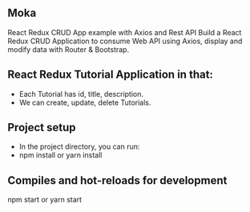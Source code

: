 ## Moka

React Redux CRUD App example with Axios and Rest API
Build a React Redux CRUD Application to consume Web API using Axios, display and modify data with Router & Bootstrap.

## React Redux Tutorial Application in that:

- Each Tutorial has id, title, description.
- We can create, update, delete Tutorials.

## Project setup

- In the project directory, you can run:
- npm install or yarn install

## Compiles and hot-reloads for development

npm start or yarn start
